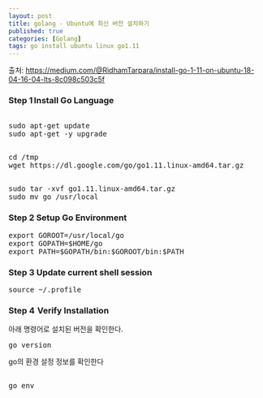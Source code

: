 ```yaml
---
layout: post
title: golang - Ubuntu에 최신 버전 설치하기
published: true
categories: [Golang]
tags: go install ubuntu linux go1.11 
---
```

출처: https://medium.com/@RidhamTarpara/install-go-1-11-on-ubuntu-18-04-16-04-lts-8c098c503c5f
  
### Step 1  Install Go Language  
<pre>  
sudo apt-get update
sudo apt-get -y upgrade  
</pre>  
  
  
<pre>  
cd /tmp
wget https://dl.google.com/go/go1.11.linux-amd64.tar.gz
</pre>  
  
<pre>  
sudo tar -xvf go1.11.linux-amd64.tar.gz
sudo mv go /usr/local
</pre>  
  

### Step 2 Setup Go Environment  
<pre>
export GOROOT=/usr/local/go
export GOPATH=$HOME/go
export PATH=$GOPATH/bin:$GOROOT/bin:$PATH
</pre>  
  

### Step 3 Update current shell session  
<pre>
source ~/.profile
</pre>  
  

### Step 4  Verify Installation  
아래 명령어로 설치된 버전을 확인한다.  
<pre>
go version
</pre>  

go의 환경 설정 정보를 확인한다  
<pre>  
go env
</pre>    
  